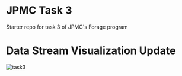# JPMC Task 3
Starter repo for task 3 of JPMC's Forage program

# Data Stream Visualization Update

![task3](https://github.com/zhangshi0512/forage-jpmc-swe-task-3/assets/100053535/354b0102-b06c-4433-9803-a19a0eda900d)
